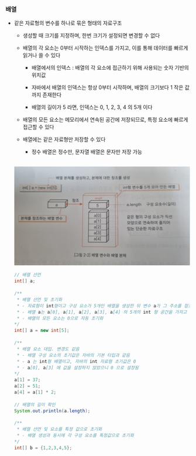 ### 배열

* 같은 자료형의 변수를 하나로 묶은 형태의 자료구조

    - 생성할 때 크기를 지정하며, 한번 크기가 설정되면 변경할 수 없다

    - 배열의 각 요소는 0부터 시작하는 인덱스를 가지고, 이를 통해 데이터를 빠르게 읽거나 쓸 수 있다

        - 배열에서의 인덱스 : 배열의 각 요소에 접근하기 위해 사용되는 숫자 기반의 위치값

        - 자바에서 배열의 인덱스는 항상 0부터 시작하며, 배열의 크기보다 1 작은 값까지 존재한다

        - 배열의 길이가 5 라면, 인덱스는 0, 1, 2, 3, 4 의 5개 이다

    - 배열의 모든 요소는 메모리에서 연속된 공간에 저장되므로, 특정 요소에 빠르게 접근할 수 있다

    - 배열에는 같은 자료형만 저장할 수 있다

        - 정수 배열은 정수만, 문자열 배열은 문자만 저장 가능
        <br>
    <img src= "https://raw.githubusercontent.com/pansakr/TIL/refs/heads/main/%EC%9D%B4%EB%AF%B8%EC%A7%80/%EC%9E%90%EB%A3%8C%EA%B5%AC%EC%A1%B0%2C%20%EC%95%8C%EA%B3%A0%EB%A6%AC%EC%A6%98/%EB%B0%B0%EC%97%B4%20%EC%9E%90%EB%A3%8C%EA%B5%AC%EC%A1%B0.jpg"><br>
    ```java
    // 배열 선언
    int[] a;

    /**
     * 배열 선언 및 초기화
     * - 자료형이 int형이고 구성 요소가 5개인 배열을 생성한 뒤 변수 a가 그 주소를 참조
     * - 배열 a는 a[0], a[1], a[2], a[3], a[4] 의 5개의 int 형 공간을 가지고 있다
     * - 배열의 모든 요소는 0으로 자동 초기화 
    */ 
    int[] a = new int[5];

    /**
     * 배열 요소 대입. 변경도 같음
     * - 배열 구성 요소의 초기값은 자바의 기본 타입과 같음
     * - a 는 int형 배열이고, 자바의 int 자료형 초기값은 0
     * - a[0], a[3] 에 값을 설정하지 않았으니 0 으로 설정됨 
    */ 
    a[1] = 37;
    a[2] = 51;
    a[4] = a[1] * 2;

    // 배열의 길이 확인
    System.out.println(a.length);

    /**
     * 배열 선언 및 요소를 특정 값으로 초기화
     * - 배열 생성과 동시에 각 구성 요소를 특정값으로 초기화
    */
    int[] b = {1,2,3,4,5};
    ```
